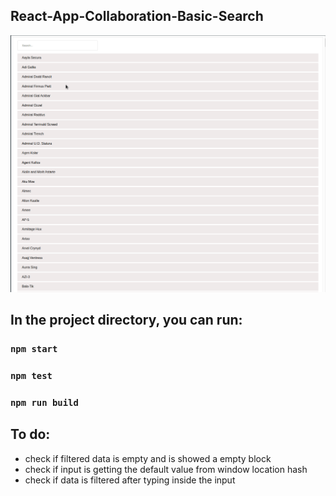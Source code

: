 ## React-App-Collaboration-Basic-Search

![React-App-Collaboration-Basic-Search](demo/animation-gif-peek.gif)


## In the project directory, you can run:

### `npm start`

### `npm test`

### `npm run build`

## To do:

* check if filtered data is empty and is showed a empty block
* check if input is getting the default value from window location hash
* check if data is filtered after typing inside the input

